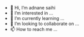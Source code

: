 - 👋 Hi, I’m adnane saihi
- 👀 I’m interested in ...
- 🌱 I’m currently learning ...
- 💞️ I’m looking to collaborate on ...
- 📫 How to reach me ...

<!---
adbbbbbbbbbbergrggrgrz/adbbbbbbbbbbergrggrgrz is a ✨ special ✨ repository because its `README.md` (this file) appears on your GitHub profile.
You can click the Preview link to take a look at your changes.
--->
